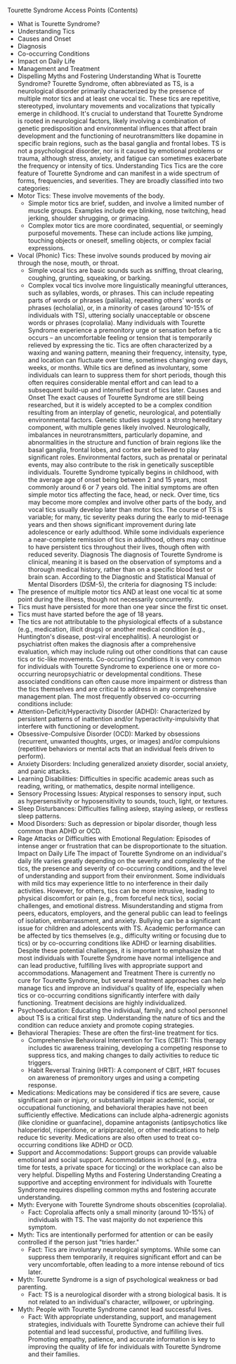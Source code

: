 Tourette Syndrome
Access Points (Contents)
 * What is Tourette Syndrome?
 * Understanding Tics
 * Causes and Onset
 * Diagnosis
 * Co-occurring Conditions
 * Impact on Daily Life
 * Management and Treatment
 * Dispelling Myths and Fostering Understanding
What is Tourette Syndrome?
Tourette Syndrome, often abbreviated as TS, is a neurological disorder primarily characterized by the presence of multiple motor tics and at least one vocal tic. These tics are repetitive, stereotyped, involuntary movements and vocalizations that typically emerge in childhood. It's crucial to understand that Tourette Syndrome is rooted in neurological factors, likely involving a combination of genetic predisposition and environmental influences that affect brain development and the functioning of neurotransmitters like dopamine in specific brain regions, such as the basal ganglia and frontal lobes. TS is not a psychological disorder, nor is it caused by emotional problems or trauma, although stress, anxiety, and fatigue can sometimes exacerbate the frequency or intensity of tics.
Understanding Tics
Tics are the core feature of Tourette Syndrome and can manifest in a wide spectrum of forms, frequencies, and severities. They are broadly classified into two categories:
 * Motor Tics: These involve movements of the body.
   * Simple motor tics are brief, sudden, and involve a limited number of muscle groups. Examples include eye blinking, nose twitching, head jerking, shoulder shrugging, or grimacing.
   * Complex motor tics are more coordinated, sequential, or seemingly purposeful movements. These can include actions like jumping, touching objects or oneself, smelling objects, or complex facial expressions.
 * Vocal (Phonic) Tics: These involve sounds produced by moving air through the nose, mouth, or throat.
   * Simple vocal tics are basic sounds such as sniffing, throat clearing, coughing, grunting, squeaking, or barking.
   * Complex vocal tics involve more linguistically meaningful utterances, such as syllables, words, or phrases. This can include repeating parts of words or phrases (palilalia), repeating others' words or phrases (echolalia), or, in a minority of cases (around 10-15% of individuals with TS), uttering socially unacceptable or obscene words or phrases (coprolalia).
Many individuals with Tourette Syndrome experience a premonitory urge or sensation before a tic occurs – an uncomfortable feeling or tension that is temporarily relieved by expressing the tic. Tics are often characterized by a waxing and waning pattern, meaning their frequency, intensity, type, and location can fluctuate over time, sometimes changing over days, weeks, or months. While tics are defined as involuntary, some individuals can learn to suppress them for short periods, though this often requires considerable mental effort and can lead to a subsequent build-up and intensified burst of tics later.
Causes and Onset
The exact causes of Tourette Syndrome are still being researched, but it is widely accepted to be a complex condition resulting from an interplay of genetic, neurological, and potentially environmental factors. Genetic studies suggest a strong hereditary component, with multiple genes likely involved. Neurologically, imbalances in neurotransmitters, particularly dopamine, and abnormalities in the structure and function of brain regions like the basal ganglia, frontal lobes, and cortex are believed to play significant roles. Environmental factors, such as prenatal or perinatal events, may also contribute to the risk in genetically susceptible individuals.
Tourette Syndrome typically begins in childhood, with the average age of onset being between 2 and 15 years, most commonly around 6 or 7 years old. The initial symptoms are often simple motor tics affecting the face, head, or neck. Over time, tics may become more complex and involve other parts of the body, and vocal tics usually develop later than motor tics. The course of TS is variable; for many, tic severity peaks during the early to mid-teenage years and then shows significant improvement during late adolescence or early adulthood. While some individuals experience a near-complete remission of tics in adulthood, others may continue to have persistent tics throughout their lives, though often with reduced severity.
Diagnosis
The diagnosis of Tourette Syndrome is clinical, meaning it is based on the observation of symptoms and a thorough medical history, rather than on a specific blood test or brain scan. According to the Diagnostic and Statistical Manual of Mental Disorders (DSM-5), the criteria for diagnosing TS include:
 * The presence of multiple motor tics AND at least one vocal tic at some point during the illness, though not necessarily concurrently.
 * Tics must have persisted for more than one year since the first tic onset.
 * Tics must have started before the age of 18 years.
 * The tics are not attributable to the physiological effects of a substance (e.g., medication, illicit drugs) or another medical condition (e.g., Huntington's disease, post-viral encephalitis).
A neurologist or psychiatrist often makes the diagnosis after a comprehensive evaluation, which may include ruling out other conditions that can cause tics or tic-like movements.
Co-occurring Conditions
It is very common for individuals with Tourette Syndrome to experience one or more co-occurring neuropsychiatric or developmental conditions. These associated conditions can often cause more impairment or distress than the tics themselves and are critical to address in any comprehensive management plan. The most frequently observed co-occurring conditions include:
 * Attention-Deficit/Hyperactivity Disorder (ADHD): Characterized by persistent patterns of inattention and/or hyperactivity-impulsivity that interfere with functioning or development.
 * Obsessive-Compulsive Disorder (OCD): Marked by obsessions (recurrent, unwanted thoughts, urges, or images) and/or compulsions (repetitive behaviors or mental acts that an individual feels driven to perform).
 * Anxiety Disorders: Including generalized anxiety disorder, social anxiety, and panic attacks.
 * Learning Disabilities: Difficulties in specific academic areas such as reading, writing, or mathematics, despite normal intelligence.
 * Sensory Processing Issues: Atypical responses to sensory input, such as hypersensitivity or hyposensitivity to sounds, touch, light, or textures.
 * Sleep Disturbances: Difficulties falling asleep, staying asleep, or restless sleep patterns.
 * Mood Disorders: Such as depression or bipolar disorder, though less common than ADHD or OCD.
 * Rage Attacks or Difficulties with Emotional Regulation: Episodes of intense anger or frustration that can be disproportionate to the situation.
Impact on Daily Life
The impact of Tourette Syndrome on an individual's daily life varies greatly depending on the severity and complexity of the tics, the presence and severity of co-occurring conditions, and the level of understanding and support from their environment. Some individuals with mild tics may experience little to no interference in their daily activities. However, for others, tics can be more intrusive, leading to physical discomfort or pain (e.g., from forceful neck tics), social challenges, and emotional distress.
Misunderstanding and stigma from peers, educators, employers, and the general public can lead to feelings of isolation, embarrassment, and anxiety. Bullying can be a significant issue for children and adolescents with TS. Academic performance can be affected by tics themselves (e.g., difficulty writing or focusing due to tics) or by co-occurring conditions like ADHD or learning disabilities. Despite these potential challenges, it is important to emphasize that most individuals with Tourette Syndrome have normal intelligence and can lead productive, fulfilling lives with appropriate support and accommodations.
Management and Treatment
There is currently no cure for Tourette Syndrome, but several treatment approaches can help manage tics and improve an individual's quality of life, especially when tics or co-occurring conditions significantly interfere with daily functioning. Treatment decisions are highly individualized.
 * Psychoeducation: Educating the individual, family, and school personnel about TS is a critical first step. Understanding the nature of tics and the condition can reduce anxiety and promote coping strategies.
 * Behavioral Therapies: These are often the first-line treatment for tics.
   * Comprehensive Behavioral Intervention for Tics (CBIT): This therapy includes tic awareness training, developing a competing response to suppress tics, and making changes to daily activities to reduce tic triggers.
   * Habit Reversal Training (HRT): A component of CBIT, HRT focuses on awareness of premonitory urges and using a competing response.
 * Medications: Medications may be considered if tics are severe, cause significant pain or injury, or substantially impair academic, social, or occupational functioning, and behavioral therapies have not been sufficiently effective. Medications can include alpha-adrenergic agonists (like clonidine or guanfacine), dopamine antagonists (antipsychotics like haloperidol, risperidone, or aripiprazole), or other medications to help reduce tic severity. Medications are also often used to treat co-occurring conditions like ADHD or OCD.
 * Support and Accommodations: Support groups can provide valuable emotional and social support. Accommodations in school (e.g., extra time for tests, a private space for ticcing) or the workplace can also be very helpful.
Dispelling Myths and Fostering Understanding
Creating a supportive and accepting environment for individuals with Tourette Syndrome requires dispelling common myths and fostering accurate understanding.
 * Myth: Everyone with Tourette Syndrome shouts obscenities (coprolalia).
   * Fact: Coprolalia affects only a small minority (around 10-15%) of individuals with TS. The vast majority do not experience this symptom.
 * Myth: Tics are intentionally performed for attention or can be easily controlled if the person just "tries harder."
   * Fact: Tics are involuntary neurological symptoms. While some can suppress them temporarily, it requires significant effort and can be very uncomfortable, often leading to a more intense rebound of tics later.
 * Myth: Tourette Syndrome is a sign of psychological weakness or bad parenting.
   * Fact: TS is a neurological disorder with a strong biological basis. It is not related to an individual's character, willpower, or upbringing.
 * Myth: People with Tourette Syndrome cannot lead successful lives.
   * Fact: With appropriate understanding, support, and management strategies, individuals with Tourette Syndrome can achieve their full potential and lead successful, productive, and fulfilling lives.
Promoting empathy, patience, and accurate information is key to improving the quality of life for individuals with Tourette Syndrome and their families.
